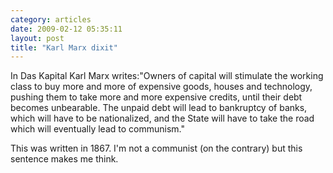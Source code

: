 ```yaml
---
category: articles
date: 2009-02-12 05:35:11
layout: post
title: "Karl Marx dixit"
---
```


<p>In Das Kapital Karl Marx writes:"Owners of capital will stimulate the working class to buy more and more of expensive goods, houses and technology, pushing them to take more and more expensive credits, until their debt becomes unbearable. The unpaid debt will lead to bankruptcy of banks, which will have to be nationalized, and the State will have to take the road which will eventually lead to communism."</p><p>This was written in 1867. I'm not a communist (on the contrary) but this sentence makes me think.</p>

